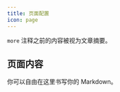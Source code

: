 ```yaml
---
title: 页面配置
icon: page
---
```


`more` 注释之前的内容被视为文章摘要。

<!-- more -->


## 页面内容

你可以自由在这里书写你的 Markdown。


